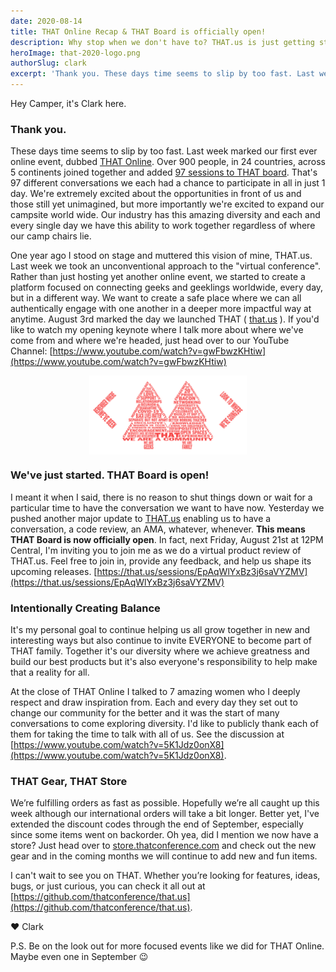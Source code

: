 ```yaml
---
date: 2020-08-14
title: THAT Online Recap & THAT Board is officially open!
description: Why stop when we don't have to? THAT.us is just getting started.
heroImage: that-2020-logo.png
authorSlug: clark
excerpt: 'Thank you. These days time seems to slip by too fast. Last week marked our first ever online event, dubbed THAT Online. Over 900 people, in 24 countries, across 5 continents joined together and added 97 sessions to THAT board.'
---
```


Hey Camper, it's Clark here.

### Thank you.

These days time seems to slip by too fast. Last week marked our first ever online event, dubbed [THAT Online](https://that.us/events/thatOnline). Over 900 people, in 24 countries, across 5 continents joined together and added [97 sessions to THAT board](https://that.us/events/thatOnline). That's 97 different conversations we each had a chance to participate in all in just 1 day. We're extremely excited about the opportunities in front of us and those still yet unimagined, but more importantly we're excited to expand our campsite world wide. Our industry has this amazing diversity and each and every single day we have this ability to work together regardless of where our camp chairs lie.

One year ago I stood on stage and muttered this vision of mine, THAT.us. Last week we took an unconventional approach to the "virtual conference". Rather than just hosting yet another online event, we started to create a platform focused on connecting geeks and geeklings worldwide, every day, but in a different way. We want to create a safe place where we can all authentically engage with one another in a deeper more impactful way at anytime. August 3rd marked the day we launched THAT ( [that.us](http://that.us/) ). If you'd like to watch my opening keynote where I talk more about where we've come from and where we're headed, just head over to our YouTube Channel: [https://www.youtube.com/watch?v=gwFbwzKHtiw](https://www.youtube.com/watch?v=gwFbwzKHtiw)

<p>
<img src="./that-2020-logo.png"
     alt="THAT 2020"
     style="width: 50%; margin:0 auto; display:block" />
</p>

### We've just started. THAT Board is open!

I meant it when I said, there is no reason to shut things down or wait for a particular time to have the conversation we want to have now. Yesterday we pushed another major update to [THAT.us](https://that.us) enabling us to have a conversation, a code review, an AMA, whatever, whenever. **This means THAT Board is now officially open**. In fact, next Friday, August 21st at 12PM Central, I'm inviting you to join me as we do a virtual product review of THAT.us. Feel free to join in, provide any feedback, and help us shape its upcoming releases. [https://that.us/sessions/EpAqWlYxBz3j6saVYZMV](https://that.us/sessions/EpAqWlYxBz3j6saVYZMV)

### Intentionally Creating Balance

It's my personal goal to continue helping us all grow together in new and interesting ways but also continue to invite EVERYONE to become part of THAT family. Together it's our diversity where we achieve greatness and build our best products but it's also everyone's responsibility to help make that a reality for all.

At the close of THAT Online I talked to 7 amazing women who I deeply respect and draw inspiration from. Each and every day they set out to change our community for the better and it was the start of many conversations to come exploring diversity. I'd like to publicly thank each of them for taking the time to talk with all of us. See the discussion at [https://www.youtube.com/watch?v=5K1Jdz0onX8](https://www.youtube.com/watch?v=5K1Jdz0onX8).

### THAT Gear, THAT Store

We’re fulfilling orders as fast as possible. Hopefully we’re all caught up this week although our international orders will take a bit longer. Better yet, I've extended the discount codes through the end of September, especially since some items went on backorder. Oh yea, did I mention we now have a store? Just head over to [store.thatconference.com](https://store.thatconference.com) and check out the new gear and in the coming months we will continue to add new and fun items.

I can't wait to see you on THAT. Whether you’re looking for features, ideas, bugs, or just curious, you can check it all out at [https://github.com/thatconference/that.us](https://github.com/thatconference/that.us).

❤️ Clark

P.S. Be on the look out for more focused events like we did for THAT Online. Maybe even one in September 😉
